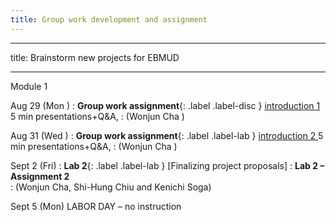 ```yaml
---
title: Group work development and assignment
---
```

---
title: Brainstorm new projects for EBMUD

---

Module 1 

Aug 29 (Mon ) 
: **Group work assignment**{: .label .label-disc } [introduction 1]() 5 min presentations+Q&A, 
: (Wonjun Cha )

Aug 31 (Wed ) 
: **Group work assignment**{: .label .label-lab } [introduction 2 ]() 5 min presentations+Q&A, 
: (Wonjun Cha )

Sept 2 (Fri) 
: **Lab 2**{: .label .label-lab } [Finalizing project proposals]
: **Lab 2 – Assignment 2**  
: (Wonjun Cha, Shi-Hung Chiu and Kenichi Soga)

Sept 5 (Mon) LABOR DAY – no instruction